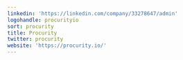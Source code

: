 ```yaml
---
linkedin: 'https://linkedin.com/company/33278647/admin'
logohandle: procurityio
sort: procurity
title: Procurity
twitter: procurity
website: 'https://procurity.io/'
---
```

